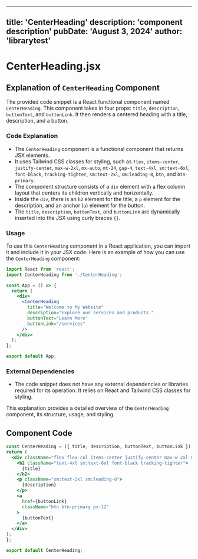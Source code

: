 ---
  title: 'CenterHeading'
  description: 'component description'
  pubDate: 'August 3, 2024'
  author: 'librarytest'
  ---
  
  
  
  # CenterHeading.jsx
  ## Explanation of `CenterHeading` Component

The provided code snippet is a React functional component named `CenterHeading`. This component takes in four props: `title`, `description`, `buttonText`, and `buttonLink`. It then renders a centered heading with a title, description, and a button.

### Code Explanation
- The `CenterHeading` component is a functional component that returns JSX elements.
- It uses Tailwind CSS classes for styling, such as `flex`, `items-center`, `justify-center`, `max-w-2xl`, `mx-auto`, `mt-24`, `gap-4`, `text-4xl`, `sm:text-6xl`, `font-black`, `tracking-tighter`, `sm:text-2xl`, `sm:leading-8`, `btn`, and `btn-primary`.
- The component structure consists of a `div` element with a flex column layout that centers its children vertically and horizontally.
- Inside the `div`, there is an `h2` element for the title, a `p` element for the description, and an anchor (`a`) element for the button.
- The `title`, `description`, `buttonText`, and `buttonLink` are dynamically inserted into the JSX using curly braces `{}`.

### Usage
To use this `CenterHeading` component in a React application, you can import it and include it in your JSX code. Here is an example of how you can use the `CenterHeading` component:

```jsx
import React from 'react';
import CenterHeading from './CenterHeading';

const App = () => {
  return (
    <div>
      <CenterHeading
        title="Welcome to My Website"
        description="Explore our services and products."
        buttonText="Learn More"
        buttonLink="/services"
      />
    </div>
  );
};

export default App;
```

### External Dependencies
- The code snippet does not have any external dependencies or libraries required for its operation. It relies on React and Tailwind CSS classes for styling.

This explanation provides a detailed overview of the `CenterHeading` component, its structure, usage, and styling.
  
  ## Component Code
  ```jsx
  const CenterHeading = ({ title, description, buttonText, buttonLink }) => {
  return (
    <div className="flex flex-col items-center justify-center max-w-2xl mx-auto mt-24 gap-4">
      <h2 className="text-4xl sm:text-6xl font-black tracking-tighter">
        {title}
      </h2>
      <p className="sm:text-2xl sm:leading-8">
        {description}
      </p>
      <a
        href={buttonLink}
        className="btn btn-primary px-12"
      >
        {buttonText}
      </a>
    </div>
  );
};

export default CenterHeading;
  ```
  